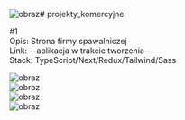![obraz](https://github.com/TheSinOfGreed/projekty_komercyjne/assets/80159294/29e35009-ed6e-4d73-ad7f-d007f75c46c3)# projekty_komercyjne

#1 <br>
Opis: Strona firmy spawalniczej<br>
Link: --aplikacja w trakcie tworzenia--<br>
Stack: TypeScript/Next/Redux/Tailwind/Sass<br>

![obraz](https://github.com/TheSinOfGreed/projekty_komercyjne/assets/80159294/2c25d969-1af3-4b72-b72d-0df156653801)</br>
![obraz](https://github.com/TheSinOfGreed/projekty_komercyjne/assets/80159294/d261ada9-916f-43ce-b981-30d43547dd24)</br>
![obraz](https://github.com/TheSinOfGreed/projekty_komercyjne/assets/80159294/0ebbc1f8-6d23-4b2f-9dc5-a8d0faceb37b)</br>
![obraz](https://github.com/TheSinOfGreed/projekty_komercyjne/assets/80159294/70ca2069-4d04-4b44-9a29-ee8e0d3deadf)





